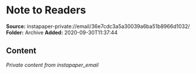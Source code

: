 # Note to Readers

**Source:** instapaper-private://email/36e7cdc3a5a30039a6ba51b8966d1032/
**Folder:** Archive
**Added:** 2020-09-30T11:37:44




## Content
*Private content from instapaper_email*
